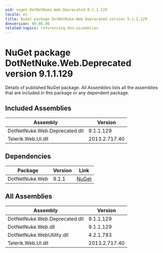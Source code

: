 ```yaml
---
uid: nuget-DotNetNuke.Web.Deprecated-9.1.1.129
locale: en
title: NuGet package DotNetNuke.Web.Deprecated version 9.1.1.129
dnnversion: 09.08.00
related-topics: referencing-dnn-assemblies
---
```


# NuGet package DotNetNuke.Web.Deprecated version 9.1.1.129
Details of published NuGet package.
*All Assemblies* lists all the assemblies that are included in this package or any dependent package.

## Included Assemblies

|Assembly|Version|
|---|---|
|DotNetNuke.Web.Deprecated.dll|9.1.1.129|
|Telerik.Web.UI.dll|2013.2.717.40|

## Dependencies

|Package|Version|Link|
|---|---|---|
|DotNetNuke.Web|9.1.1|[NuGet](https://www.nuget.org/packages/DotNetNuke.Web/9.1.1)|

## All Assemblies

|Assembly|Version|
|---|---|
|DotNetNuke.Web.Deprecated.dll|9.1.1.129|
|DotNetNuke.Web.dll|9.1.1.129|
|DotNetNuke.WebUtility.dll|4.2.1.783|
|Telerik.Web.UI.dll|2013.2.717.40|

